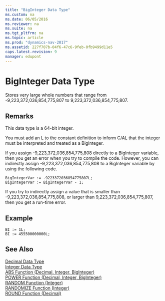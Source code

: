 ```yaml
---
title: "BigInteger Data Type"
ms.custom: na
ms.date: 06/05/2016
ms.reviewer: na
ms.suite: na
ms.tgt_pltfrm: na
ms.topic: article
ms.prod: "dynamics-nav-2017"
ms.assetid: 227f707b-04f6-47c6-9feb-0fb9499d11e5
caps.latest.revision: 9
manager: edupont
---
```

# BigInteger Data Type
Stores very large whole numbers that range from -9,223,372,036,854,775,807 to 9,223,372,036,854,775,807.  
  
## Remarks  
 This data type is a 64-bit integer.  
  
 You must add an L to the constant definition to inform C/AL that the integer must be interpreted and treated as a BigInteger.  
  
 If you assign -9,223,372,036,854,775,808 directly to a BigInteger variable, then you get an error when you try to compile the code. However, you can indirectly assign -9,223,372,036,854,775,808 to a BigInteger variable by using the following code.  
  
```  
BigIntegerVar := -9223372036854775807L;  
BigIntegerVar := BigIntegerVar - 1;  
```  
  
 If you try to indirectly assign a value that is smaller than -9,223,372,036,854,775,808, or larger than 9,223,372,036,854,775,807, then you get a run-time error.  
  
## Example  
  
```  
BI := 1L;  
BI := 455500000000L;  
```  
  
## See Also  
 [Decimal Data Type](Decimal-Data-Type.md)   
 [Integer Data Type](Integer-Data-Type.md)   
 [ABS Function \(Decimal, Integer, BigInteger\)](ABS-Function--Decimal--Integer--BigInteger-.md)   
 [POWER Function \(Decimal, Integer, BigInteger\)](POWER-Function--Decimal--Integer--BigInteger-.md)   
 [RANDOM Function \(Integer\)](RANDOM-Function--Integer-.md)   
 [RANDOMIZE Function \(Integer\)](RANDOMIZE-Function--Integer-.md)   
 [ROUND Function \(Decimal\)](ROUND-Function--Decimal-.md)